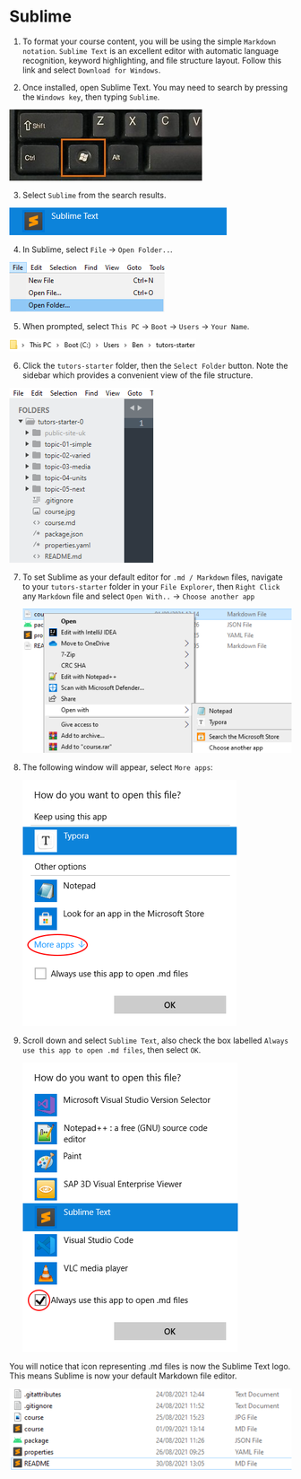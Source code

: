 # Sublime

1. To format your course content, you will be using the simple `Markdown notation`. `Sublime Text` is an excellent editor with automatic language recognition, keyword highlighting, and file structure layout. Follow this link and select `Download for Windows`.

2. Once installed, open Sublime Text. You may need to search by pressing the `Windows key`, then typing `Sublime`.

  ![The Windows Key](img/windows-keyboard.jpg)

3. Select `Sublime` from the search results. 

  ![Sublime Logo](img/17-search-for-sub.png)

4. In Sublime, select `File` -> `Open Folder..`.

  ![Open Folder Menu](img/18-sublime-open-folder.png)

5. When prompted, select `This PC` -> `Boot` -> `Users` -> `Your Name`.

  ![Path to Tutors](img/3-path.png)

6. Click the `tutors-starter` folder, then the `Select Folder` button. Note the sidebar which provides a convenient view of the file structure.

  ![Sublime Sidebar](img/20-sublime-sidebar.png)

7. To set Sublime as your default editor for `.md / Markdown` files, navigate to your `tutors-starter` folder in your `File Explorer`, then `Right Click` any `Markdown` file and select `Open With..` -> `Choose another app`

    ![Open With](img/openwith.png)

8. The following window will appear, select `More apps`:

    ![More Apps](img/moreapps.png)

9. Scroll down and select `Sublime Text`, also check the box labelled `Always use this app to open .md files`, then select `OK`.

    ![Make Default](img/chosen.png)

You will notice that icon representing .md files is now the Sublime Text logo. This means Sublime is now your default Markdown file editor.

![Icon Changed](img/fin.png)       